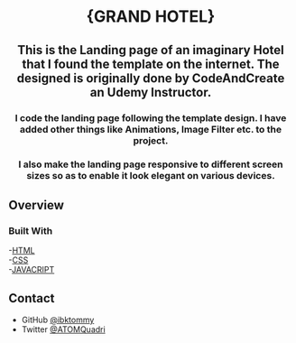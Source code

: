 <h1 align="center">{GRAND HOTEL}</h1>

<div align="center">
   <h2>This is the Landing page of an imaginary Hotel that I found the template on the internet. The designed is originally done by <b>CodeAndCreate</b> an Udemy Instructor.</h2>
   
   <h3>I code the landing page following the template design. I have added other things like <b>Animations</b>, <b>Image Filter</b> etc. to the project.</h3>

   <h3>I also make the landing page responsive to different screen sizes so as to enable it look elegant on various devices.</h3>
</div>

<!-- OVERVIEW -->

## Overview

<!-- ![screenshot](https://github.com/ibktommy/Dev-Challenge-My-Team_Page/blob/master/Project%20screenshot.png) -->

### Built With

  -[HTML](https://html.com/)<br>
  -[CSS](https://www.w3schools.com/css/css_intro.asp) <br>
  -[JAVACRIPT](https://developer.mozilla.org/en-US/docs/Web/JavaScript)

  ## Contact

- GitHub [@ibktommy](https://github.com/ibktommy)
- Twitter [@ATOMQuadri](https://twitter.com/ATOMQuadri)